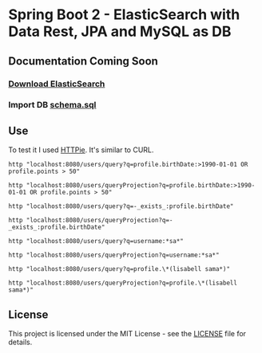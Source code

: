# Spring Boot 2 - ElasticSearch with Data Rest, JPA and MySQL as DB

## Documentation Coming Soon

### [Download ElasticSearch](https://www.elastic.co/downloads/elasticsearch)

### Import DB [schema.sql](src/main/resources/schema.sql)

## Use

To test it I used [HTTPie](https://httpie.org/). It's similar to CURL.

```
http "localhost:8080/users/query?q=profile.birthDate:>1990-01-01 OR profile.points > 50"

http "localhost:8080/users/queryProjection?q=profile.birthDate:>1990-01-01 OR profile.points > 50"
```

```
http "localhost:8080/users/query?q=-_exists_:profile.birthDate"

http "localhost:8080/users/queryProjection?q=-_exists_:profile.birthDate"
```

```
http "localhost:8080/users/query?q=username:*sa*"

http "localhost:8080/users/queryProjection?q=username:*sa*"
```

```
http "localhost:8080/users/query?q=profile.\*(lisabell sama*)"

http "localhost:8080/users/queryProjection?q=profile.\*(lisabell sama*)"
```

## License

This project is licensed under the MIT License - see the [LICENSE](LICENSE) file for details.